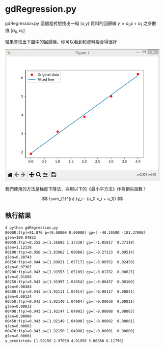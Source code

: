 # gdRegression.py

gdRegression.py 這個程式想找出一組 (x,y) 資料的回歸線 $y=a_0 x + a_1$ 之參數值 $[a_0,a_1]$

結果會找出下圖中的回歸線，你可以看到和資料擬合得很好

![](./img/gdRegression.png)

我們使用的方法是梯度下降法，採用以下的《最小平方法》作為損失函數！

$$
\sum_{1}^{n} (y_i - (a_0 x_i + a_1))
$$

## 執行結果

```
$ python gdRegression.py
00000:f(p)=91.870 p=[0.00000 0.00000] gp=[ -40.19500 -101.37000] glen=109.04822
00050:f(p)=0.252 p=[1.56693 1.17338] gp=[-1.05817  0.37119] glen=1.12138
00100:f(p)=0.056 p=[1.83062 1.08088] gp=[-0.27123  0.09514] glen=0.28743
00150:f(p)=0.044 p=[1.89821 1.05717] gp=[-0.06952  0.02439] glen=0.07367
00200:f(p)=0.043 p=[1.91553 1.05109] gp=[-0.01782  0.00625] glen=0.01888
00250:f(p)=0.043 p=[1.91997 1.04954] gp=[-0.00457  0.00160] glen=0.00484
00300:f(p)=0.043 p=[1.92111 1.04914] gp=[-0.00117  0.00041] glen=0.00124
00350:f(p)=0.043 p=[1.92140 1.04904] gp=[-0.00030  0.00011] glen=0.00032
00400:f(p)=0.043 p=[1.92147 1.04901] gp=[-0.00008  0.00003] glen=0.00008
00450:f(p)=0.043 p=[1.92149 1.04900] gp=[-0.00002  0.00001] glen=0.00002
00478:f(p)=0.043 p=[1.92150 1.04900] gp=[-0.00001  0.00000] glen=0.00001
y_predicted= [1.92150 2.97050 4.01950 5.06850 6.11750]
```